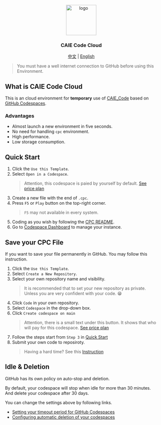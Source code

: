 <p align="center">
<a href="https://github.com/createchstudio/caie-code-cloud/">
<img src="https://raw.githubusercontent.com/iewnfod/CAIE_Code/stable/assets/cpc-cloud.svg" width="100" height="100" alt="logo">
</a>
<h3 align="center">CAIE Code Cloud</h3>
</p>
<p align="center">
<a href="./README_zh.md">中文</a> | <a href="./README.md">English</a>
</p>

> You must have a well internet connection to GitHub before using this Environment.

## What is CAIE Code Cloud

This is an cloud environment for **temporary** use of [CAIE_Code](https://github.com/iewnfod/CAIE_Code) based on [GitHub Codespaces](https://docs.github.com/en/codespaces/overview).

### Advantages

- Almost launch a new environment in five seconds.
- No need for handling `cpc` environment.
- High performance.
- Low storage consumption.

## Quick Start

1. Click the `Use this Template`.
2. Select `Open in a Codespace`.
    > Attention, this codespace is paied by yourself by default. [See price plan](https://docs.github.com/en/get-started/learning-about-github/githubs-plans)
3. Create a new file with the end of `.cpc`.
4. Press `F5` or `Play` button on the top-right corner.
    > `F5` may not available in every system.
5. Coding as you wish by following the [CPC README](https://github.com/iewnfod/CAIE_Code/blob/stable/README.md).
6. Go to [Codespace Dashboard](https://github.com/codespaces) to manage your instance.

## Save your CPC File

If you want to save your file permanently in GitHub. You may follow this instruction.

1. Click the `Use this Template`.
2. Select `Create a New Repository`.
3. Select your own repository name and visibility.
   > It is recommended that to set your new repository as private. Unless you are very confident with your code. 😁
4. Click `Code` in your own repository.
5. Select `Codespace` in the drop-down box.
6. Click `Create codespace on main`
   > Attention, there is a small text under this button. It shows that who will pay for this codespace. [See price plan](https://docs.github.com/en/get-started/learning-about-github/githubs-plans)
7. Follow the steps start from `Step 3` in [Quick Start](https://github.com/CreatechStudio/CAIE-Code-Environment?tab=readme-ov-file#quick-start)
8. Submit your own code to reposiroty.
   > Having a hard time? See this [Instruction](https://code.visualstudio.com/docs/sourcecontrol/overview)

## Idle & Deletion
GitHub has its own policy on auto-stop and deletion.

By default, your codespace will stop when idle for more than 30 minutes. And delete your codespace after 30 days.

You can change the settings above by following links.
- [Setting your timeout period for GitHub Codespaces](https://docs.github.com/en/codespaces/setting-your-user-preferences/setting-your-timeout-period-for-github-codespaces)
- [Configuring automatic deletion of your codespaces](https://docs.github.com/en/codespaces/setting-your-user-preferences/configuring-automatic-deletion-of-your-codespaces)
